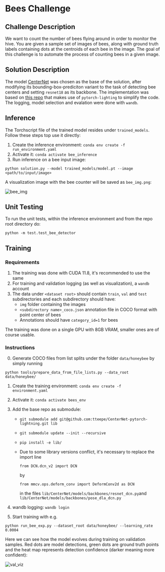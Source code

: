 # Bees Challenge

## Challenge Description

We want to count the number of bees flying around in order to monitor the hive. You are given a sample set of images
of bees, along with ground truth labels containing dots at the centroids of each bee in the image. The goal of this
challenge is to automate the process of counting bees in a given image.

## Solution Description

The model [CenterNet](https://arxiv.org/abs/1904.07850) was chosen as the base of the solution, after modifying its bounding-box-prediciton variant to the task of detecting bee centers and setting `resnet18` as its backbone. The implementation was based on [this repo](https://github.com/tteepe/CenterNet-pytorch-lightning/tree/main) that makes use of `pytorch-lighting` to simplify the code. The logging, model selection and evalation were done with `wandb`.


## Inference

The Torchscript file of the trained model resides under `trained_models`. Follow these steps top use it directly:

1. Create the inference environment: `conda env create -f  run_environment.yaml`
2. Activate it: `conda activate bee_inference`
3. Run inference on a bee input image: 
```
python solution.py --model trained_models/model.pt --image <path/to/input/image>
```
A visualization image with the bee counter will be saved as `bee_img.png`:

![bee_img](https://github.com/user-attachments/assets/8503f7d6-0d0f-4b89-b824-05fdb2648e86)


## Unit Testing

To run the unit tests, within the inference environment and from the repo root directory do:
```
python -m test.test_bee_detector
```

## Training

### Requirements

1. The training was done with CUDA 11.8, it's recommended to use the same
2. For training and validation logging (as well as visualization), a `wandb` account
3. The data under `<dataset root>` should contain `train`, `val` and `test` subdirectories and each subdirectory should have:
   - `img` folder containing the images
   - `<subdirectory name>_coco.json` annotation file in COCO format with point center of bees
   - Annotations should have `category_id=1` for bees

The training was done on a single GPU with 8GB VRAM, smaller ones are of course usable.

### Instructions

 0. Generate COCO files from list splits under the folder `data/honeybee` by simply running
   ```
   python tools/prepare_data_from_file_lists.py --data_root data/honeybee/
   ```
1. Create the training environment: `conda env create -f  environment.yaml`
2. Activate it: `conda activate bees_env`
3. Add the base repo as submodule:
    * `git submodule add git@github.com:tteepe/CenterNet-pytorch-lightning.git lib`
    * `git submodule update --init --recursive`
    * `pip install -e lib/`
    * Due to some library versions conflict, it's necessary to replace the import line

      ```from DCN.dcn_v2 import DCN```

      by

      ```from mmcv.ops.deform_conv import DeformConv2d as DCN```

      in the files `lib/CenterNet/models/backbones/resnet_dcn.py`and `lib/CenterNet/models/backbones/pose_dla_dcn.py`

4. wandb logging: `wandb login`
5. Start training with e.g.
```
python run_bee_exp.py --dataset_root data/honeybee/ --learning_rate 0.0004
```

Here we can see how the model evolves during training on validation samples. Red dots are model detections, green dots are ground truth points and the heat map represents detection confidence (darker meaning more confident):

![val_viz](https://github.com/user-attachments/assets/27bd6309-88a0-4c9f-89c3-05222cfd649f)
